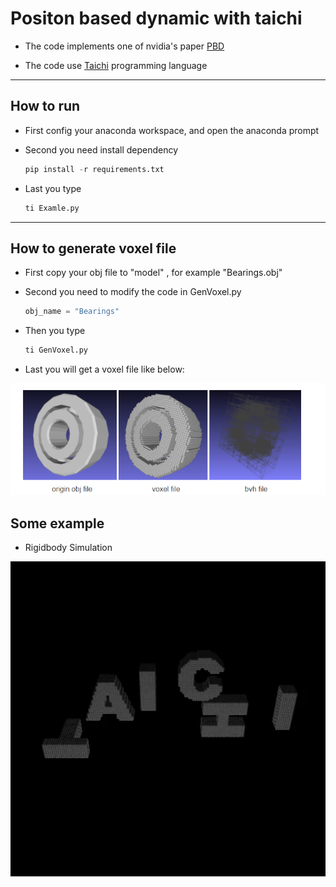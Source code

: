 # Positon based dynamic with taichi

- The code implements one of nvidia's paper [PBD](https://mmacklin.com/uppfrta_preprint.pdf)

- The code use [Taichi](https://github.com/taichi-dev/taichi) programming language

---

## How to run 

- First config your anaconda workspace, and open the anaconda prompt
  
- Second you need install dependency  
  ```python
  pip install -r requirements.txt
  ```

- Last you type 
  ```python
  ti Examle.py
  ```

---

## How to generate voxel file

- First copy your obj file to "model" , for example "Bearings.obj"
  
- Second you need to modify the code in GenVoxel.py
  ```python
  obj_name = "Bearings"
  ```

- Then you type 
  ```python
  ti GenVoxel.py
  ```

- Last you will get a voxel file like below:

![image](image/howto.png)


## Some example

- Rigidbody Simulation
  
![image](image/taichi.gif)

